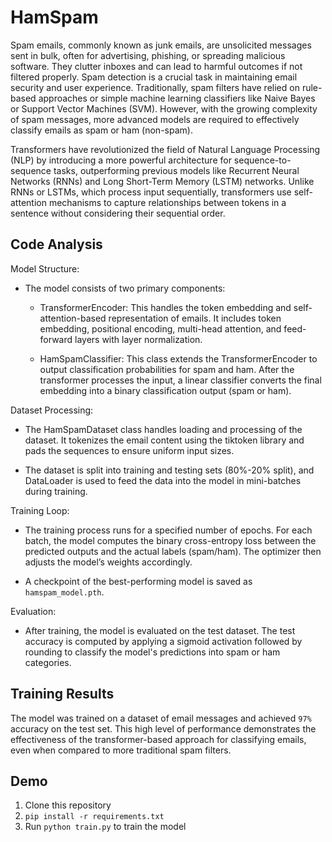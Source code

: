 # HamSpam

Spam emails, commonly known as junk emails, are unsolicited messages sent in bulk, often for advertising, phishing, or spreading malicious software. They clutter inboxes and can lead to harmful outcomes if not filtered properly. Spam detection is a crucial task in maintaining email security and user experience. Traditionally, spam filters have relied on rule-based approaches or simple machine learning classifiers like Naive Bayes or Support Vector Machines (SVM). However, with the growing complexity of spam messages, more advanced models are required to effectively classify emails as spam or ham (non-spam).

Transformers have revolutionized the field of Natural Language Processing (NLP) by introducing a more powerful architecture for sequence-to-sequence tasks, outperforming previous models like Recurrent Neural Networks (RNNs) and Long Short-Term Memory (LSTM) networks. Unlike RNNs or LSTMs, which process input sequentially, transformers use self-attention mechanisms to capture relationships between tokens in a sentence without considering their sequential order.

## Code Analysis

Model Structure:

- The model consists of two primary components:

    - TransformerEncoder: This handles the token embedding and self-attention-based representation of emails. It includes token embedding, positional encoding, multi-head attention, and feed-forward layers with layer normalization.

    - HamSpamClassifier: This class extends the TransformerEncoder to output classification probabilities for spam and ham. After the transformer processes the input, a linear classifier converts the final embedding into a binary classification output (spam or ham).

Dataset Processing:

- The HamSpamDataset class handles loading and processing of the dataset. It tokenizes the email content using the tiktoken library and pads the sequences to ensure uniform input sizes.

- The dataset is split into training and testing sets (80%-20% split), and DataLoader is used to feed the data into the model in mini-batches during training.

Training Loop:

- The training process runs for a specified number of epochs. For each batch, the model computes the binary cross-entropy loss between the predicted outputs and the actual labels (spam/ham). The optimizer then adjusts the model’s weights accordingly.

- A checkpoint of the best-performing model is saved as `hamspam_model.pth`.

Evaluation:

- After training, the model is evaluated on the test dataset. The test accuracy is computed by applying a sigmoid activation followed by rounding to classify the model's predictions into spam or ham categories.

## Training Results

The model was trained on a dataset of email messages and achieved `97%` accuracy on the test set. This high level of performance demonstrates the effectiveness of the transformer-based approach for classifying emails, even when compared to more traditional spam filters.

## Demo

1. Clone this repository
2. `pip install -r requirements.txt`
3. Run `python train.py` to train the model
